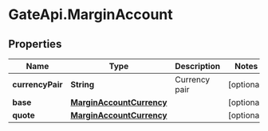 # GateApi.MarginAccount

## Properties

Name | Type | Description | Notes
------------ | ------------- | ------------- | -------------
**currencyPair** | **String** | Currency pair | [optional] 
**base** | [**MarginAccountCurrency**](MarginAccountCurrency.md) |  | [optional] 
**quote** | [**MarginAccountCurrency**](MarginAccountCurrency.md) |  | [optional] 


